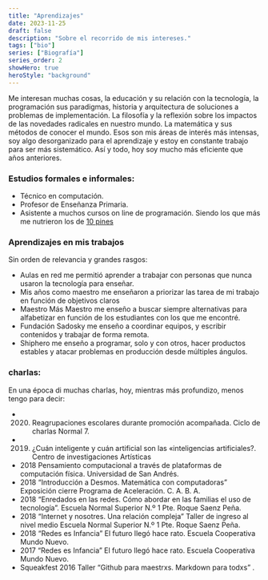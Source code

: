 ```yaml
---
title: "Aprendizajes"
date: 2023-11-25
draft: false
description: "Sobre el recorrido de mis intereses."
tags: ["bio"]
series: ["Biografía"]
series_order: 2
showHero: true 
heroStyle: "background"
---
```


Me interesan muchas cosas, la educación y su relación con la tecnología, la programación sus paradigmas, historia y arquitectura de soluciones a problemas de implementación. La filosofía y la reflexión sobre los impactos de las novedades radicales en nuestro mundo. La matemática y sus métodos de conocer el mundo. Esos son mis áreas de interés más intensas, soy algo desorganizado para el aprendizaje y estoy en constante trabajo para ser más sistemático. Así y todo, hoy soy mucho más eficiente que años anteriores.

### Estudios formales e informales:
- Técnico en computación.
- Profesor de Enseñanza Primaria.
- Asistente a muchos cursos on line de programación. Siendo los que más me nutrieron los de [10 pines](https://www.10pines.com/) 

### Aprendizajes en mis trabajos

Sin orden de relevancia y grandes rasgos:
- Aulas en red me permitió aprender a trabajar con personas que nunca usaron la tecnología para enseñar.
- Mis años como maestro me enseñaron a priorizar las tarea de mi trabajo en función de objetivos claros
- Maestro Más Maestro me enseño a buscar siempre alternativas para alfabetizar en función de los estudiantes con los que me encontré.
- Fundación Sadosky me enseño a coordinar equipos, y escribir contenidos y trabajar de forma remota.
- Shiphero me enseño a programar, solo y con otros, hacer productos estables y atacar problemas en producción desde múltiples ángulos. 

### charlas:

En una época di muchas charlas, hoy, mientras más profundizo, menos tengo para decir:

- 2020. Reagrupaciones escolares durante promoción acompañada. Ciclo de charlas Normal 7.
- 2019. ¿Cuán inteligente y cuán artificial son las «inteligencias artificiales?. Centro de investigaciones Artísticas
- 2018 Pensamiento computacional a través de plataformas de computación física. Universidad de San Andrés.
- 2018 “Introducción a Desmos. Matemática con computadoras” Exposición cierre Programa de Aceleración. C. A. B. A.
- 2018 “Enredados en las redes. Cómo abordar en las familias el uso de tecnología”. Escuela Normal Superior N.º 1 Pte. Roque Saenz Peña.
- 2018 “Internet y nosotres.  Una relación compleja” Taller de ingreso al nivel medio  Escuela Normal Superior N.º 1 Pte. Roque Saenz Peña.
- 2018 “Redes es Infancia” El futuro llegó hace rato. Escuela Cooperativa Mundo Nuevo.
- 2017 “Redes es Infancia” El futuro llegó hace rato. Escuela Cooperativa Mundo Nuevo.
- Squeakfest 2016 Taller “Github para maestrxs. Markdown para todxs” .
